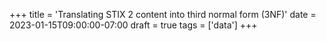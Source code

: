 +++
title = 'Translating STIX 2 content into third normal form (3NF)'
date = 2023-01-15T09:00:00-07:00
draft = true
tags = ['data']
+++
